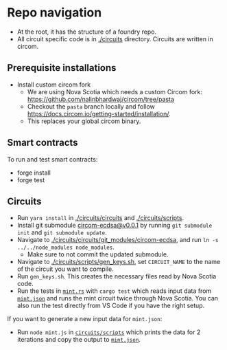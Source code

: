 # Repo navigation

- At the root, it has the structure of a foundry repo.
- All circuit specific code is in [./circuits](./circuits) directory. Circuits are written in circom.

## Prerequisite installations
- Install custom circom fork
  -  We are using Nova Scotia which needs a custom Circom fork: https://github.com/nalinbhardwaj/circom/tree/pasta
  - Checkout the `pasta` branch locally and follow https://docs.circom.io/getting-started/installation/.
  - This replaces your global circom binary.

## Smart contracts

To run and test smart contracts:
- forge install
- forge test

## Circuits
- Run `yarn install` in [./circuits/circuits](./circuits/circuits) and [./circuits/scripts](./circuits/scripts).
- Install git submodule [circom-ecdsa@v0.0.1](https://github.com/0xPARC/circom-ecdsa/releases/tag/v0.0.1) by running `git submodule init` and `git submodule update`.
- Navigate to [./circuits/circuits/git_modules/circom-ecdsa](./circuits/circuits/git_modules/circom-ecdsa), and run `ln -s  ../../node_modules node_modules`.
  - Make sure to not commit the updated submodule.
- Navigate to [./circuits/scripts/gen_keys.sh](./circuits/scripts/gen_keys.sh), set `CIRCUIT_NAME` to the name of the circuit you want to compile.
- Run `gen_keys.sh`. This creates the necessary files read by Nova Scotia code.
- Run the tests in [`mint.rs`](./circuits/src/mint.rs) with `cargo test` which reads input data from [`mint.json`](./circuits/inputs/mint.json`) and runs the mint circuit twice through Nova Scotia. You can also run the test directly from VS Code if you have the right setup.

If you want to generate a new input data for `mint.json`:
- Run `node mint.js` in [`circuits/scripts`](./circuits/scripts/) which prints the data for 2 iterations and copy the output to [`mint.json`](./circuits/inputs/mint.json`).
